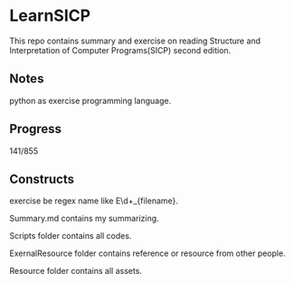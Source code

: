 # LearnSICP

This repo contains summary and exercise on reading Structure and Interpretation of Computer Programs(SICP) second edition.

## Notes

python as exercise programming language.

## Progress

141/855

## Constructs

exercise be regex name like E\d+_{filename}.

Summary.md contains my summarizing.

Scripts folder contains all codes.

ExernalResource folder contains reference or resource from other people.

Resource folder contains all assets.